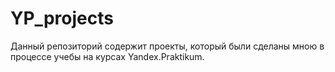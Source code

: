 # YP_projects
Данный репозиторий содержит проекты, который были сделаны мною в процессе учебы на курсах Yandex.Praktikum.
